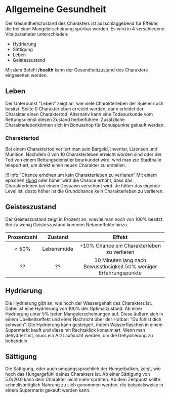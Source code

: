 # Allgemeine Gesundheit

Der Gesundheitszustand des Charakters ist ausschlaggebend für Effekte, die bei einer Mangelerscheinung spürbar werden. Es wird in 4 verschiedene Vitalparameter unterschieden:

- Hydrierung
- Sättigung
- Leben
- Geisteszustand

Mit dem Befehl **/health** kann der Gesundheitzustand des Charakters eingesehen werden.

## Leben

Der Unterpunkt "Leben" zeigt an, wie viele Charakterleben der Spieler noch besitzt. Sollte 0 Charakterleben erreicht werden, dann erleidet der Charakter einen Charaktertod. Alternativ kann eine Todesurkunde vom Rettungsdienst diesen Zustand herbeiführen. Zusätzliche Charakterlebenkönnen sich im Bonusshop für Bonuspunkte gekauft werden.

### Charaktertod

Bei einem Charaktertod verliert man sein Bargeld, Inventar, Lizensen und Munition. Nachdem 0 von 10 Charakterleben erreicht worden sind oder der Tod von einem Rettungsdienstler beurkundet wird, wird man zur Stadthalle teleportiert, um direkt einen neuen Charakter zu erstellen.


!!! info "Chance erhöhen um kein Charakterleben zu verlieren"
        Mit einem epischen [Hund](../../pages/pets/hund.md) oder höher wird die Chance erhöht, dass das Charakterleben bei einem Despawn verschont wird.
        Je höher das eigende Level ist, desto höher ist die Grundchance kein Charakterleben zu verlieren.
   
## Geisteszustand

Der Geisteszustand zeigt in Prozent an, wieviel man noch von 100% besitzt. Bei zu wenig Geisteszustand kommen Nebeneffekte hinzu. 

| Prozentzahl | Zustand | Effekt |
|:-:|:-:|:-:|
| < 50% | Lebensmüde | +10% Chance ein Charakterleben zu verlieren |
| ?? | ?? | 10 Minuten lang nach Bewusstlosigkeit 50% weniger Erfahrungspunkte |

## Hydrierung

Die Hydrierung gibt an, wie hoch der Wassergehalt des Charakters ist. Dabei ist eine Hydrierung von 100% der Optimalzustand. Ab einer Hydrierung unter 5% treten Mangelerscheinungen auf. Diese äußern sich in einem Übelkeitseffekt und einer Nachricht über der Hotbar: "Du fühlst dich schwach". Die Hydrierung kann gesteigert, indem Wasserflaschen in einem Supermarkt kauft und diese mit Rechtsklick konsumiert. Wenn man dehydriert ist, muss ein Arzt aufsucht werden, um die Dehydrierung zu behandeln.

## Sättigung

Die Sättigung, oder auch umgangssprachlich der Hungerbalken, zeigt, wie hoch das Hungergefühl deines Charakters ist. Ab einer Sättigung von 5.0/20.0 kann dein Charakter nicht mehr sprinten. Ab dem Zeitpunkt sollte schnellstmöglich Nahrung zu sich genommen werden, die beispielsweise in einem Supermarkt gekauft werden kann.
